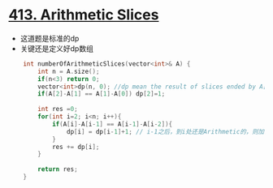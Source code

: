 # [413. Arithmetic Slices](https://leetcode.com/problems/arithmetic-slices/#/description)
* 这道题是标准的dp
* 关键还是定义好dp数组

```C++
    int numberOfArithmeticSlices(vector<int>& A) {
        int n = A.size();
        if(n<3) return 0;
        vector<int>dp(n, 0); //dp mean the result of slices ended by A[i]
        if(A[2]-A[1] == A[1]-A[0]) dp[2]=1;
        
        int res =0;
        for(int i=2; i<n; i++){
            if(A[i]-A[i-1] == A[i-1]-A[i-2]){
                dp[i] = dp[i-1]+1; // i-1之后，到i处还是Arithmetic的，则加1
            }
            res += dp[i];
        }
        
        return res;
    }
```
